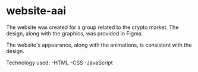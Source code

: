 # website-aai

The website was created for a group related to the crypto market.
The design, along with the graphics, was provided in Figma.

The website's appearance, along with the animations, is consistent with the design.

Technology used:
-HTML
-CSS
-JavaScript










